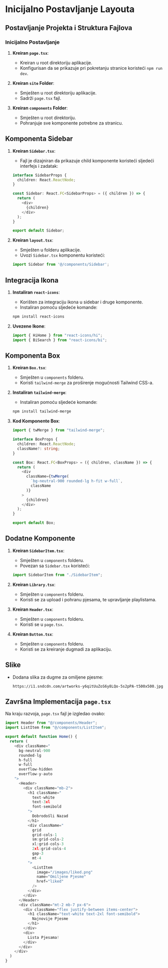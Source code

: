 # Inicijalno Postavljanje Layouta

## Postavljanje Projekta i Struktura Fajlova

### Inicijalno Postavljanje

1. **Kreiran `page.tsx`**:
    - Kreiran u root direktoriju aplikacije.
    - Konfigurisan da se prikazuje pri pokretanju stranice koristeći `npm run dev`.

2. **Kreiran `site` Folder**:
    - Smješten u root direktoriju aplikacije.
    - Sadrži `page.tsx` fajl.

3. **Kreiran `components` Folder**:
    - Smješten u root direktoriju.
    - Pohranjuje sve komponente potrebne za stranicu.

## Komponenta Sidebar

1. **Kreiran `Sidebar.tsx`**:
    - Fajl je dizajniran da prikazuje child komponente koristeći sljedeći interfejs i zadatak:

   ```typescript
   interface SidebarProps {
     children: React.ReactNode;
   }

   const Sidebar: React.FC<SidebarProps> = ({ children }) => {
     return (
       <div>
         {children}
       </div>
     );
   }

   export default Sidebar;
   ```

2. **Kreiran `layout.tsx`**:
    - Smješten u folderu aplikacije.
    - Uvozi `Sidebar.tsx` komponentu koristeći:

   ```typescript
   import Sidebar from '@/components/Sidebar';
   ```

## Integracija Ikona

1. **Instaliran `react-icons`**:
    - Korišten za integraciju ikona u sidebar i druge komponente.
    - Instaliran pomoću sljedeće komande:

   ```bash
   npm install react-icons
   ```

2. **Uvezene Ikone**:

   ```typescript
   import { HiHome } from "react-icons/hi";
   import { BiSearch } from "react-icons/bi";
   ```

## Komponenta Box

1. **Kreiran `Box.tsx`**:
    - Smješten u `components` folderu.
    - Koristi `tailwind-merge` za proširenje mogućnosti Tailwind CSS-a.

2. **Instaliran `tailwind-merge`**:
    - Instaliran pomoću sljedeće komande:

   ```bash
   npm install tailwind-merge
   ```

3. **Kod Komponente Box**:

   ```typescript
   import { twMerge } from "tailwind-merge";

   interface BoxProps {
     children: React.ReactNode;
     className?: string;
   }

   const Box: React.FC<BoxProps> = ({ children, className }) => {
     return (
       <div
         className={twMerge(
           `bg-neutral-900 rounded-lg h-fit w-full`,
           className
         )}
       >
         {children}
       </div>
     );
   }

   export default Box;
   ```

## Dodatne Komponente

1. **Kreiran `SidebarItem.tsx`**:
    - Smješten u `components` folderu.
    - Povezan sa `Sidebar.tsx` koristeći:

   ```typescript
   import SidebarItem from "./SidebarItem";
   ```

2. **Kreiran `Library.tsx`**:
    - Smješten u `components` folderu.
    - Koristi se za upload i pohranu pjesama, te upravljanje playlistama.

3. **Kreiran `Header.tsx`**:
    - Smješten u `components` folderu.
    - Koristi se u `page.tsx`.

4. **Kreiran `Button.tsx`**:
    - Smješten u `components` folderu.
    - Koristi se za kreiranje dugmadi za aplikaciju.

## Slike

- Dodana slika za dugme za omiljene pjesme:

  ```
  https://i1.sndcdn.com/artworks-y6qitUuZoS6y8LQo-5s2pPA-t500x500.jpg
  ```

## Završna Implementacija `page.tsx`

Na kraju razvoja, `page.tsx` fajl je izgledao ovako:

```typescript
import Header from "@/components/Header";
import ListItem from "@/components/ListItem";

export default function Home() {
  return (
    <div className="
      bg-neutral-900
      rounded-lg
      h-full
      w-full
      overflow-hidden
      overflow-y-auto
    ">
      <Header>
        <div className="mb-2">
          <h1 className="
            text-white
            text-3xl
            font-semibold
          ">
            Dobrodošli Nazad
          </h1>
          <div className="
            grid
            grid-cols-1
            sm:grid-cols-2
            xl:grid-cols-3
            2xl:grid-cols-4
            gap-3
            mt-4
          ">
            <ListItem 
              image="/images/liked.png"
              name="Omiljene Pjesme"
              href="liked"
            />
          </div>
        </div>
      </Header>
      <div className="mt-2 mb-7 px-6">
        <div className="flex justify-between items-center">
          <h1 className="text-white text-2xl font-semibold">
            Najnovije Pjesme
          </h1>
        </div>
        <div>
          Lista Pjesama!
        </div>
      </div>
    </div>
  )
}
```